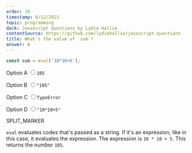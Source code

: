 ```yaml
---
order: 19
timestamp: 6/12/2021
topic: programming
deck: Javascript Questions by Lydia Hallie
contentSource: https://github.com/lydiahallie/javascript-questions
title: What's the value of `sum`?
answer: A
---
```


  

```javascript
const sum = eval('10*10+5');
```


<label for="option-A">Option A</label>
<input type="radio" name="answer-option" id="option-A" value="A">`105`</input>
    

<label for="option-B">Option B</label>
<input type="radio" name="answer-option" id="option-B" value="B">`"105"`</input>
    

<label for="option-C">Option C</label>
<input type="radio" name="answer-option" id="option-C" value="C">`TypeError`</input>
    

<label for="option-D">Option D</label>
<input type="radio" name="answer-option" id="option-D" value="D">`"10*10+5"`</input>
    




SPLIT_MARKER

`eval` evaluates codes that's passed as a string. If it's an expression, like in this case, it evaluates the expression. The expression is `10 * 10 + 5`. This returns the number `105`.



